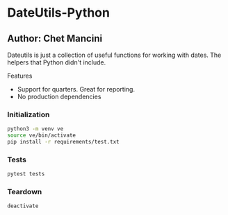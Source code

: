 
# DateUtils-Python

## Author: Chet Mancini

Dateutils is just a collection of useful functions for working with dates.
The helpers that Python didn't include.

Features
- Support for quarters. Great for reporting.
- No production dependencies

### Initialization

```sh
python3 -m venv ve
source ve/bin/activate
pip install -r requirements/test.txt
```

### Tests
```sh
pytest tests
```

### Teardown
```sh
deactivate
```

